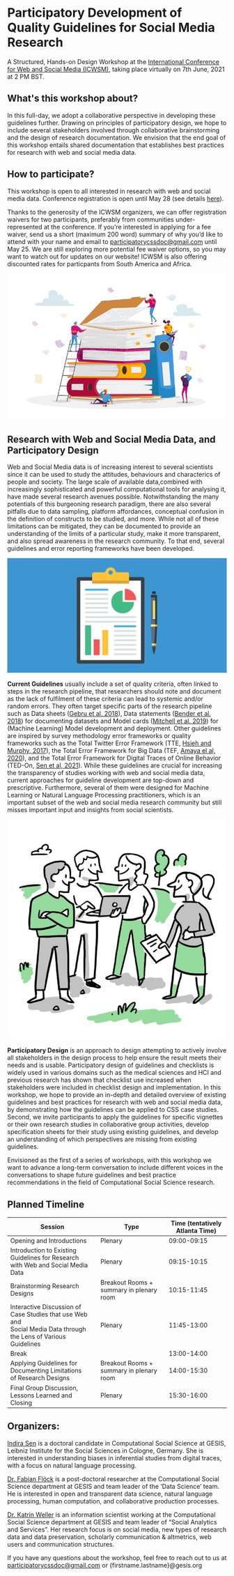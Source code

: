 # Participatory Development of Quality Guidelines for Social Media Research

A Structured, Hands-on Design Workshop at the [International Conference for Web and Social Media (ICWSM)](https://icwsm.org/2021/index.html), taking place virtually on 7th June, 2021 at 2 PM BST. 


## What's this workshop about? 

In this full-day, we adopt a collaborative perspective in developing these guidelines further. Drawing on principles of participatory design, we hope to include several stakeholders involved through collaborative brainstorming and the design of research documentation. We envision that the end goal of this workshop entails shared documentation that establishes best practices for research with web and social media data.


## How to participate?

This workshop is open to all interested in research with web and social media data. 
Conference registration is open until May 28 (see details [here](https://icwsm.org/2021/index.html#registration)). 

Thanks to the generosity of the ICWSM organizers, we can offer registration waivers for two participants, preferably from communities under-represented at the conference. If you’re interested in applying for a fee waiver, send us a short (maximum 200 word) summary of why you’d like to attend with your name and email to participatorycssdoc@gmail.com until May 25. 
We are still exploring more potential fee waiver options, so you may want to watch out for updates on our website! ICWSM is also offering discounted rates for particpants from South America and Africa.


![Participatory](participatory_css.jpg)

## Research with Web and Social Media Data, and Participatory Design

Web and Social Media data is of increasing interest to several scientists since it can be used to study the attitudes, behaviours and characterics of people and society. The large scale of available data,combined with increasingly sophisticated and powerful computational tools for analysing it, have made several research avenues possible. Notwithstanding the many potentials of this burgeoning research paradigm, there are also several pitfalls due to data sampling, platform affordances, conceptual confusion in the definition of constructs to be studied, and more. While not all of these limitations can be mitigated, they can be documented to provide an understanding of the limits of a particular study, make it more transparent, and also spread awareness in the research community. To that end, several guidelines and error reporting frameworks have been developed. 

![Documentation](datasheet-og.jpg)

**Current Guidelines** usually include a set of quality criteria, often linked to steps in the research pipeline, that researchers should note and document as the lack of fulfilment of these criteria can lead to systemic and/or random errors. They often target specific parts of the research pipeline such as Data sheets ([Gebru et al. 2018](https://arxiv.org/pdf/1803.09010.pdf)), Data statements ([Bender et al. 2018](https://www.aclweb.org/anthology/Q18-1041.pdf)) for documenting datasets and Model cards ([Mitchell et al. 2019](https://arxiv.org/pdf/1810.03993.pdf)) for (Machine Learning) Model development and deployment. Other guidelines are inspired by survey methodology error frameworks or quality frameworks such as the Total Twitter Error Framework (TTE, [Hsieh and Murphy, 2017](https://onlinelibrary.wiley.com/doi/10.1002/9781119041702.ch2)), the Total Error Framework for Big Data (TEF, [Amaya el al, 2020](https://academic.oup.com/jssam/article-abstract/8/1/89/5728725)), and the Total Error Framework for Digital Traces of Online Behavior (TED-On, [Sen et al, 2021](https://arxiv.org/pdf/1907.08228.pdf)). While these guidelines are crucial for increasing the transparency of studies working with web and social media data, current approaches for guideline development are top-down and prescriptive. Furthermore, several of them were designed for Machine Learning or Natural Language Processing practitioners, which is an important subset of the web and social media research community but still misses important input and insights from social scientists. 


![Participatory Design](participatory.png)

**Participatory Design** is an approach to design attempting to actively involve all stakeholders in the design process to help ensure the result meets their needs and is usable. Participatory design of guidelines and checklists is widely used in various domains such as the medical sciences and HCI and previous research has shown that checklist use increased when stakeholders were included in checklist design and implementation. In this workshop, we hope to provide an in-depth and detailed overview of existing guidelines and best practices for research with web and social media data, by demonstrating how the guidelines can be applied to CSS case studies. Second, we invite participants to apply the guidelines for specific vignettes or their own research studies in collaborative group activities, develop specification sheets for their study using existing guidelines, and develop an understanding of which perspectives are missing from existing guidelines.

Envisioned as the first of a series of workshops, with this workshop we want to advance a long-term conversation to include different voices in the conversations to shape future guidelines and best practice recommendations in the field of Computational Social Science  research.  


## Planned Timeline

| Session                                                                                                              | Type                                     | Time (tentatively Atlanta Time) |
|----------------------------------------------------------------------------------------------------------------------|------------------------------------------|---------------------------------|
| Opening and Introductions                                                                                            | Plenary                                  | 09:00-09:15                     |
| Introduction to Existing Guidelines for Research<br>with Web and Social Media Data                                   | Plenary                                  | 09:15-10:15                     |
| Brainstorming Research Designs                                                                                       | Breakout Rooms + summary in plenary room | 10:15-11:45                     |
| Interactive Discussion of Case Studies that use Web and <br>Social Media Data through the Lens of Various Guidelines | Plenary                                  | 11:45-13:00                     |
| Break                                                                                                                |                                          | 13:00-14:00                     |
| Applying Guidelines for Documenting Limitations<br>of Research Designs                                               | Breakout Rooms + summary in plenary room | 14:00-15:30                     |
| Final Group Discussion, Lessons Learned and Closing                                                                  | Plenary                                  | 15:30-16:00                     |


## Organizers:

[Indira Sen](indiiigo.github.io/) is a doctoral candidate in Computational Social Science at GESIS, Leibniz Institute for the Social Sciences in Cologne, Germany. She is interested in understanding biases in inferential studies from digital traces, with a focus on natural language processing.

[Dr. Fabian Flöck](https://www.gesis.org/en/institute/staff/person/fabian.floeck) is a post-doctoral researcher at the Computational Social Science department at GESIS and team leader of the ‘Data Science’ team. He is interested in open and transparent data science, natural language processing, human computation, and collaborative production processes.

[Dr. Katrin Weller](https://katrinweller.net/) is an information scientist working at the Computational Social Science department at GESIS and team leader of “Social Analytics and Services”. Her research focus is on social media, new types of research data and data preservation, scholarly communication & altmetrics, web users and communication structures. 

If you have any questions about the workshop, feel free to reach out to us at participatorycssdoc@gmail.com or {firstname.lastname}@gesis.org
